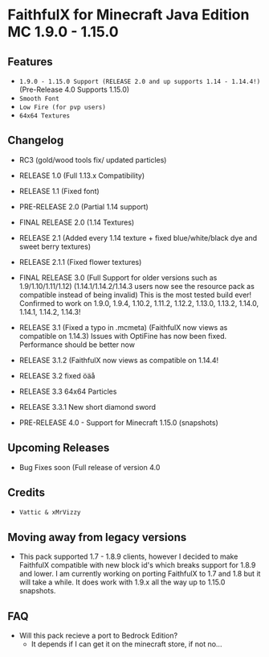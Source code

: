# FaithfulX for Minecraft Java Edition MC 1.9.0 - 1.15.0

## Features
+ `1.9.0 - 1.15.0 Support (RELEASE 2.0 and up supports 1.14 - 1.14.4!)`(Pre-Release 4.0 Supports 1.15.0)
+ `Smooth Font`
+ `Low Fire (for pvp users)`
+ `64x64 Textures`

## Changelog
+ RC3 (gold/wood tools fix/ updated particles)

+ RELEASE 1.0 (Full 1.13.x Compatibility)

+ RELEASE 1.1 (Fixed font)

+ PRE-RELEASE 2.0 (Partial 1.14 support)

+ FINAL RELEASE 2.0 (1.14 Textures)

+ RELEASE 2.1 (Added every 1.14 texture + fixed blue/white/black dye and sweet berry textures)

+ RELEASE 2.1.1 (Fixed flower textures)

+ FINAL RELEASE 3.0 (Full Support for older versions such as 1.9/1.10/1.11/1.12) (1.14.1/1.14.2/1.14.3 users now see the resource pack as compatible instead of being invalid) This is the most tested build ever! Confirmed to work on 1.9.0, 1.9.4, 1.10.2, 1.11.2, 1.12.2, 1.13.0, 1.13.2, 1.14.0, 1.14.1, 1.14.2, 1.14.3!

+ RELEASE 3.1 (Fixed a typo in .mcmeta) (FaithfulX now views as compatible on 1.14.3) Issues with OptiFine has now been fixed. Performance should be better now

+ RELEASE 3.1.2 (FaithfulX now views as compatible on 1.14.4!

+ RELEASE 3.2 fixed öäå

+ RELEASE 3.3 64x64 Particles

+ RELEASE 3.3.1 New short diamond sword

+ PRE-RELEASE 4.0 - Support for Minecraft 1.15.0 (snapshots)

## Upcoming Releases
+ Bug Fixes soon (Full release of version 4.0

## Credits
+ `Vattic & xMrVizzy`

## Moving away from legacy versions

+ This pack supported 1.7 - 1.8.9 clients, however I decided to make FaithfulX compatible with new block id's which breaks support for 1.8.9 and lower. I am currently working on porting FaithfulX to 1.7 and 1.8 but it will take a while. It does work with 1.9.x all the way up to 1.15.0 snapshots.


## FAQ
+ Will this pack recieve a port to Bedrock Edition?
  + It depends if I can get it on the minecraft store, if not no...


